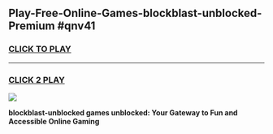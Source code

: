
## Play-Free-Online-Games-blockblast-unblocked-Premium #qnv41
<h3>
<a href="https://premium.freeplayer.one?title=blockblast-unblocked&ref=8M">CLICK TO PLAY</a></h3>
<hr>

<h3>
<a href="https://premium.freeplayer.one?title=blockblast-unblocked&ref=8M">CLICK 2 PLAY</a>
  
</h3>

<a href="https://premium.freeplayer.one?title=blockblast-unblocked&ref=8M"><img src="https://clearcache.store/games.png"></a>


**blockblast-unblocked games unblocked: Your Gateway to Fun and Accessible Online Gaming**
